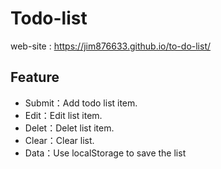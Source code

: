# Todo-list
web-site : https://jim876633.github.io/to-do-list/
## Feature
* Submit：Add todo list item.
* Edit：Edit list item.
* Delet：Delet list item.
* Clear：Clear list.
* Data：Use localStorage to save the list

